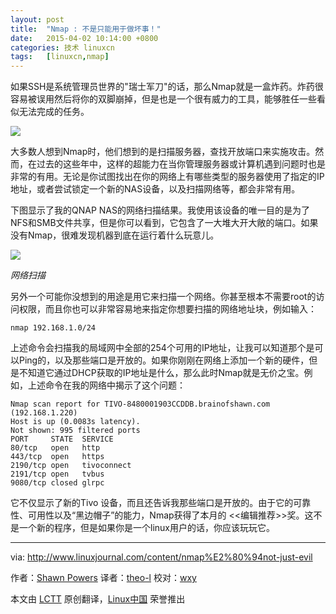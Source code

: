 ```yaml
---
layout: post
title:	"Nmap : 不是只能用于做坏事！"
date:	2015-04-02 10:14:00 +0800 
categories:	技术 linuxcn 
tags:	[linuxcn,nmap]
---
```



如果SSH是系统管理员世界的"瑞士军刀"的话，那么Nmap就是一盒炸药。炸药很容易被误用然后将你的双脚崩掉，但是也是一个很有威力的工具，能够胜任一些看似无法完成的任务。


![](/Asserts/Images//attachment/album/201504/01/231703h4ccm4zra0jokjcz.jpg)


大多数人想到Nmap时，他们想到的是扫描服务器，查找开放端口来实施攻击。然而，在过去的这些年中，这样的超能力在当你管理服务器或计算机遇到问题时也是非常的有用。无论是你试图找出在你的网络上有哪些类型的服务器使用了指定的IP地址，或者尝试锁定一个新的NAS设备，以及扫描网络等，都会非常有用。


下图显示了我的QNAP NAS的网络扫描结果。我使用该设备的唯一目的是为了NFS和SMB文件共享，但是你可以看到，它包含了一大堆大开大敞的端口。如果没有Nmap，很难发现机器到底在运行着什么玩意儿。


![](/Asserts/Images//attachment/album/201504/01/231707wtmzs8omjjxnlbds.jpg)


*网络扫描*


另外一个可能你没想到的用途是用它来扫描一个网络。你甚至根本不需要root的访问权限，而且你也可以非常容易地来指定你想要扫描的网络地址块，例如输入：



```
nmap 192.168.1.0/24

```

上述命令会扫描我的局域网中全部的254个可用的IP地址，让我可以知道那个是可以Ping的，以及那些端口是开放的。如果你刚刚在网络上添加一个新的硬件，但是不知道它通过DHCP获取的IP地址是什么，那么此时Nmap就是无价之宝。例如，上述命令在我的网络中揭示了这个问题：



```
Nmap scan report for TIVO-8480001903CCDDB.brainofshawn.com (192.168.1.220)
Host is up (0.0083s latency).
Not shown: 995 filtered ports
PORT     STATE  SERVICE
80/tcp   open   http
443/tcp  open   https
2190/tcp open   tivoconnect
2191/tcp open   tvbus
9080/tcp closed glrpc

```

它不仅显示了新的Tivo 设备，而且还告诉我那些端口是开放的。由于它的可靠性、可用性以及“黑边帽子”的能力，Nmap获得了本月的 <<编辑推荐>>奖。这不是一个新的程序，但是如果你是一个linux用户的话，你应该玩玩它。




---


via: <http://www.linuxjournal.com/content/nmap%E2%80%94not-just-evil>


作者：[Shawn Powers](http://www.linuxjournal.com/users/shawn-powers) 译者：[theo-l](https://github.com/theo-l) 校对：[wxy](https://github.com/wxy)


本文由 [LCTT](https://github.com/LCTT/TranslateProject) 原创翻译，[Linux中国](http://linux.cn/) 荣誉推出
